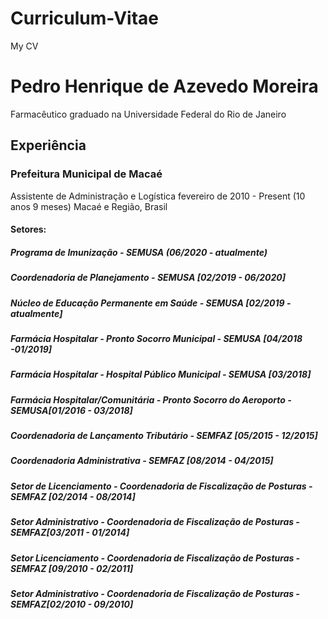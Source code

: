# Curriculum-Vitae

My CV

# Pedro Henrique de Azevedo Moreira
Farmacêutico graduado na Universidade Federal do Rio de Janeiro

## Experiência

### Prefeitura Municipal de Macaé
Assistente de Administração e Logística
fevereiro de 2010 - Present (10 anos 9 meses)
Macaé e Região, Brasil

#### Setores:

##### Programa de Imunização - SEMUSA (06/2020 - atualmente)
##### Coordenadoria de Planejamento - SEMUSA [02/2019 - 06/2020]
##### Núcleo de Educação Permanente em Saúde - SEMUSA [02/2019 -atualmente]
##### Farmácia Hospitalar - Pronto Socorro Municipal - SEMUSA [04/2018 -01/2019]
##### Farmácia Hospitalar - Hospital Público Municipal - SEMUSA [03/2018]
##### Farmácia Hospitalar/Comunitária - Pronto Socorro do Aeroporto - SEMUSA[01/2016 - 03/2018]
##### Coordenadoria de Lançamento Tributário - SEMFAZ [05/2015 - 12/2015]
##### Coordenadoria Administrativa - SEMFAZ [08/2014 - 04/2015]
##### Setor de Licenciamento - Coordenadoria de Fiscalização de Posturas -SEMFAZ [02/2014 - 08/2014]
##### Setor Administrativo - Coordenadoria de Fiscalização de Posturas - SEMFAZ[03/2011 - 01/2014]
##### Setor Licenciamento - Coordenadoria de Fiscalização de Posturas -SEMFAZ [09/2010 - 02/2011]
##### Setor Administrativo - Coordenadoria de Fiscalização de Posturas - SEMFAZ[02/2010 - 09/2010]







